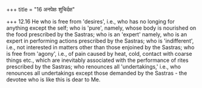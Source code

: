 +++
title = "16 अनपेक्षः शुचिर्दक्ष"

+++
12.16 He who is free from 'desires', i.e., who has no longing for
anything except the self; who is 'pure', namely, whose body is nourished
on the food prescribed by the Sastras; who is an 'expert' namely, who is
an expert in performing actions prescribed by the Sastras; who is
'indifferent', i.e., not interested in matters other than those enjoined
by the Sastras; who is free from 'agony', i.e., of pain caused by heat,
cold, contact with coarse things etc., which are inevitably associated
with the performance of rites prescribed by the Sastras; who renounces
all 'undertakings,' i.e., who renounces all undertakings except those
demanded by the Sastras - the devotee who is like this is dear to Me.
